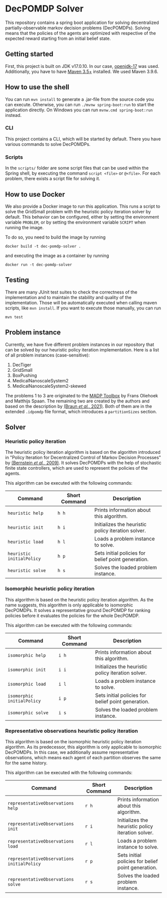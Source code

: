 # DecPOMDP Solver
This repository contains a spring boot application for solving 
decentralized partially-observable markov decision problems (DecPOMDPs).
Solving means that the policies of the agents are optimized
with respective of the expected reward starting from an initial belief state.

## Getting started
First, this project is built on JDK v17.0.10.
In our case, [openjdk-17](https://openjdk.org/projects/jdk/17/) was used.
Additionally, you have to have [Maven 3.5+](https://maven.apache.org/download.cgi) installed.
We used Maven 3.9.6.

## How to use the shell
You can run `mvn install` to generate a .jar-file from the source code you can execute.
Otherwise, you can run `./mvnw spring-boot:run` to start the application directly.
On Windows you can run `mvnw.cmd spring-boot:run` instead.

### CLI
This project contains a CLI, which will be started by default.
There you have various commands to solve DecPOMDPs.

### Scripts
In the `scripts/` folder are some script files 
that can be used within the Spring shell,
by executing the command `script <file>` or `@<file>`.
For each problem, there exists a script file for solving it.

## How to use Docker
We also provide a Docker image to run this application.
This runs a script to solve the GridSmall problem 
with the heuristic policy iteration solver by default.
This behavior can be configured,
either by setting the environment variable `PROBLEM`,
or by setting the environment variable `SCRIPT`
when running the image.

To do so, you need to build the image by running
```
docker build -t dec-pomdp-solver .
```
and executing the image as a container by running
```
docker run -t dec-pomdp-solver 
```

## Testing
There are many JUnit test suites to check the correctness of the implementation
and to maintain the stability and quality of the implementation.
Those will be automatically executed when calling maven scripts,
like `mvn install`.
If you want to execute those manually, you can run
```
mvn test
```

## Problem instance
Currently, we have five different problem instances in our repository
that can be solved by our heuristic policy iteration implementation.
Here is a list of all problem instances (case-sensitive):

1. DecTiger
2. GridSmall
3. BoxPushing
4. MedicalNanoscaleSystem2
5. MedicalNanoscaleSystem2-skewed

The problems 1 to 3 are originated to the
[MADP Toolbox](https://www.fransoliehoek.net/fb/index.php?fuseaction=software.madp)
by Frans Oliehoek and Matthijs Spaan.
The remaining two are created by the authors and based on the description by
[(Braun *et al.*, 2021)](https://arxiv.org/abs/2110.09152).
Both of them are in the extended `.idpomdp` file format,
which introduces a `partitionSizes` section.

## Solver

### Heuristic policy iteration
The heuristic policy iteration algorithm is based on the algorithm introduced in
"Policy Iteration for Decentralized Control of Markov Decision Processes"
by [(Bernstein *et al.*, 2009)](https://arxiv.org/abs/1401.3460).
It solves DecPOMDPs with the help of stochastic finite state controllers,
which are used to represent the policies of the agents.

This algorithm can be executed with the following commands:

| Command                   | Short Command | Description                                        |
|---------------------------|---------------|----------------------------------------------------|
| `heuristic help`          | `h h`         | Prints information about this algorithm.           |
| `heuristic init`          | `h i`         | Initializes the heuristic policy iteration solver. |
| `heuristic load`          | `h l`         | Loads a problem instance to solve.                 |
| `heuristic initialPolicy` | `h p`         | Sets initial policies for belief point generation. |
| `heuristic solve`         | `h s`         | Solves the loaded problem instance.                |

### Isomorphic heuristic policy iteration
This algorithm is based on the heuristic policy iteration algorithm.
As the name suggests, this algorithm is only applicable to isomorphic DecPOMDPs.
It solves a representative ground DecPOMDP for ranking policies
before it evaluates the policies for the whole DecPOMDP.

This algorithm can be executed with the following commands:

| Command                    | Short Command | Description                                        |
|----------------------------|---------------|----------------------------------------------------|
| `isomorphic help`          | `i h`         | Prints information about this algorithm.           |
| `isomorphic init`          | `i i`         | Initializes the heuristic policy iteration solver. |
| `isomorphic load`          | `i l`         | Loads a problem instance to solve.                 |
| `isomorphic initialPolicy` | `i p`         | Sets initial policies for belief point generation. |
| `isomorphic solve`         | `i s`         | Solves the loaded problem instance.                |

### Representative observations heuristic policy iteration
This algorithm is based on the isomorphic heuristic policy iteration algorithm.
As its predecessor, this algorithm is only applicable to isomorphic DecPOMDPs.
In this case, we additionally assume representative observations,
which means each agent of each partition observes the same for the same history.

This algorithm can be executed with the following commands:

| Command                                    | Short Command | Description                                        |
|--------------------------------------------|---------------|----------------------------------------------------|
| `representativeObservations help`          | `r h`         | Prints information about this algorithm.           |
| `representativeObservations init`          | `r i`         | Initializes the heuristic policy iteration solver. |
| `representativeObservations load`          | `r l`         | Loads a problem instance to solve.                 |
| `representativeObservations initialPolicy` | `r p`         | Sets initial policies for belief point generation. |
| `representativeObservations solve`         | `r s`         | Solves the loaded problem instance.                |
